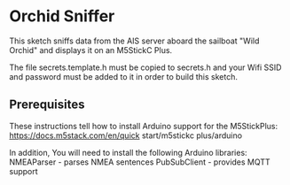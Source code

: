 # Orchid Sniffer

This sketch sniffs data from the AIS server aboard the sailboat "Wild Orchid" and
displays it on an M5StickC Plus.

The file secrets.template.h must be copied to secrets.h and your Wifi 
SSID and password must be added to it in order to build this sketch.

## Prerequisites

These instructions tell how to install Arduino support for the M5StickPlus:
https://docs.m5stack.com/en/quick start/m5stickc plus/arduino

In addition, You will need to install the following Arduino libraries:
NMEAParser - parses NMEA sentences
PubSubClient - provides MQTT support

